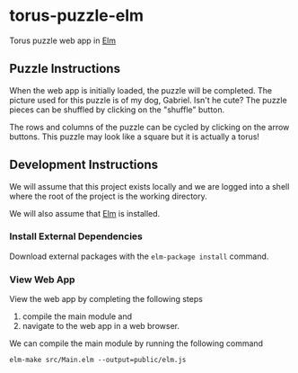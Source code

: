 # torus-puzzle-elm

Torus puzzle web app in [Elm][elm]

## Puzzle Instructions

When the web app is initially loaded, the puzzle will be completed. The picture
used for this puzzle is of my dog, Gabriel. Isn't he cute? The puzzle pieces can
be shuffled by clicking on the "shuffle" button.

The rows and columns of the puzzle can be cycled by clicking on the arrow
buttons. This puzzle may look like a square but it is actually a torus!

## Development Instructions

We will assume that this project exists locally and we are logged into a shell
where the root of the project is the working directory.

We will also assume that [Elm][elm] is installed.

### Install External Dependencies

Download external packages with the `elm-package install` command.

### View Web App

View the web app by completing the following steps
1. compile the main module and
2. navigate to the web app in a web browser.

We can compile the main module by running the following command

```
elm-make src/Main.elm --output=public/elm.js
```

[elm]: http://elm-lang.org/
[test]: https://github.com/elm-community/elm-test
[git]: https://git-scm.com/
